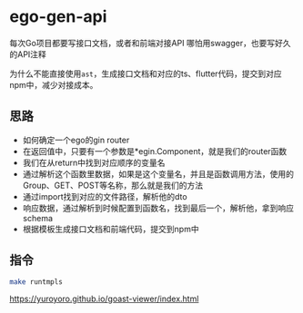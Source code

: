# ego-gen-api
每次Go项目都要写接口文档，或者和前端对接API
哪怕用swagger，也要写好久的API注释

为什么不能直接使用`ast`，生成接口文档和对应的ts、flutter代码，提交到对应npm中，减少对接成本。

## 思路
* 如何确定一个ego的gin router
* 在返回值中，只要有一个参数是*egin.Component，就是我们的router函数
* 我们在从return中找到对应顺序的变量名
* 通过解析这个函数里数据，如果是这个变量名，并且是函数调用方法，使用的Group、GET、POST等名称，那么就是我们的方法
* 通过import找到对应的文件路径，解析他的dto
* 响应数据，通过解析到时候配置到函数名，找到最后一个，解析他，拿到响应schema
* 根据模板生成接口文档和前端代码，提交到npm中

## 指令
```bash
make runtmpls
```

https://yuroyoro.github.io/goast-viewer/index.html
